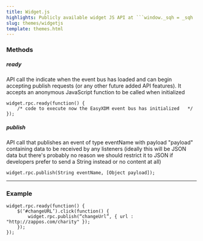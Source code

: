 ```yaml
---
title: Widget.js
highlights: Publicly available widget JS API at ```window._sqh = _sqh || {};```
slug: themes/widgetjs
template: themes.html
---
```


### Methods

##### ready
API call the indicate when the event bus has loaded and can begin accepting publish requests (or any other future added API features).
It accepts an anonymous JavaScript function to be called when initialized

```
widget.rpc.ready(function() { 
	/* code to execute now the EasyXDM event bus has initialized   */ 
});
```

##### publish
API call that publishes an event of type eventName with payload "payload" containing data to be received by any listeners (ideally this will be JSON data but there's probably no reason we should restrict it to JSON if developers prefer to send a String instead or no content at all)

```
widget.rpc.publish(String eventName, [Object payload]);
```

<hr/>

### Example

```
widget.rpc.ready(function() {
	$(‘#changeURL’).click(function() {
		widget.rpc.publish(“changeUrl”, { url : "http://zappos.com/charity" });
	});
});
```


